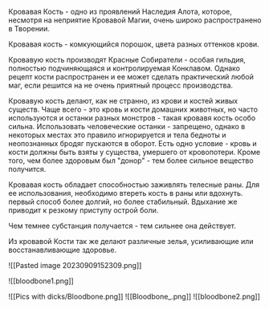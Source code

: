 Кровавая Кость - одно из проявлений Наследия Алота, которое, несмотря на неприятие Кровавой Магии, очень широко распространено в Творении.

Кровавая кость - комкующийся порошок, цвета разных оттенков крови. 

Кровавую кость производят Красные Собиратели - особая гильдия, полностью подчиняющаяся и контролируемая Конклавом. Однако рецепт кости распространен и ее может сделать практический любой  маг, если решится на не очень приятный процесс производства. 

Кровавую кость делают, как не странно, из крови и костей живых существ. Чаще всего - это кровь и кости домашних животных, но часто используются и останки разных монстров - такая кровавя кость особо сильна. 
Использовать человеческие останки - запрещено, однако в некоторых местах это правило игнорируется и тела бедноты и неопознанных бродяг пускаются в оборот. 
Есть одно условие - кровь и кости должны быть взяты у существа, умершего от кровопотери. Кроме того, чем более здоровым был "донор" - тем более сильное вещество получится. 

Кровавая кость обладает способностью заживлять телесные раны. Для ее использования, необходимо втереть кость в раны или вдохнуть. первый способ более долгий, но более стабильный. Вдыхание же приводит к резкому приступу острой боли.  

Чем темнее субстанция получается - тем сильнее она действует.

Из кровавой Кости так же делают различные зелья, усиливающие или восстанавливающие здоровье. 

![[Pasted image 20230909152309.png]]


![[bloodbone1.png]]

![[Pics with dicks/Bloodbone.png]]
![[Bloodbone_.png]]
![[bloodbone2.png]]